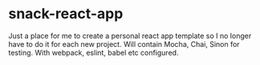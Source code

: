 # snack-react-app

Just a place for me to create a personal react app template so I no longer have to do it for each new project. 
Will contain Mocha, Chai, Sinon for testing. With webpack, eslint, babel etc configured.
